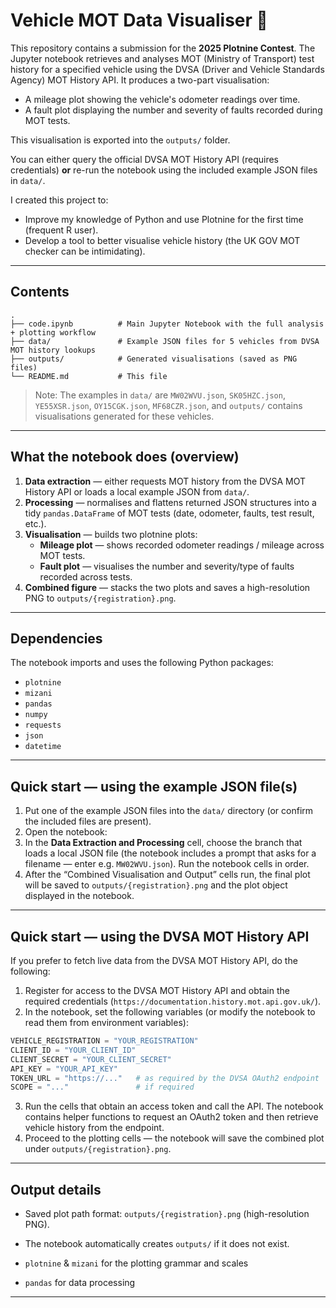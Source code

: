 # Vehicle MOT Data Visualiser 🚗

This repository contains a submission for the **2025 Plotnine Contest**. The Jupyter notebook retrieves and analyses MOT (Ministry of Transport) test history for a specified vehicle using the DVSA (Driver and Vehicle Standards Agency) MOT History API. It produces a two-part visualisation:

- A mileage plot showing the vehicle's odometer readings over time.
- A fault plot displaying the number and severity of faults recorded during MOT tests.

This visualisation is exported into the `outputs/` folder.

You can either query the official DVSA MOT History API (requires credentials) **or** re-run the notebook using the included example JSON files in `data/`.

I created this project to:

- Improve my knowledge of Python and use Plotnine for the first time (frequent R user).
- Develop a tool to better visualise vehicle history (the UK GOV MOT checker can be intimidating).

---

## Contents

```
.
├── code.ipynb          # Main Jupyter Notebook with the full analysis + plotting workflow
├── data/               # Example JSON files for 5 vehicles from DVSA MOT history lookups
├── outputs/            # Generated visualisations (saved as PNG files)
└── README.md           # This file
```

> Note: The examples in `data/` are `MW02WVU.json`, `SK05HZC.json`, `YE55XSR.json`, `OY15CGK.json`, `MF68CZR.json`, and `outputs/` contains visualisations generated for these vehicles.

---

## What the notebook does (overview)

1. **Data extraction** — either requests MOT history from the DVSA MOT History API or loads a local example JSON from `data/`.
2. **Processing** — normalises and flattens returned JSON structures into a tidy `pandas.DataFrame` of MOT tests (date, odometer, faults, test result, etc.).
3. **Visualisation** — builds two plotnine plots:
   - **Mileage plot** — shows recorded odometer readings / mileage across MOT tests.
   - **Fault plot** — visualises the number and severity/type of faults recorded across tests.
4. **Combined figure** — stacks the two plots and saves a high-resolution PNG to `outputs/{registration}.png`.

---

## Dependencies

The notebook imports and uses the following Python packages:

- `plotnine`
- `mizani`
- `pandas`
- `numpy`
- `requests`
- `json`
- `datetime`

---

## Quick start — using the example JSON file(s)

1. Put one of the example JSON files into the `data/` directory (or confirm the included files are present).
2. Open the notebook:
3. In the **Data Extraction and Processing** cell, choose the branch that loads a local JSON file (the notebook includes a prompt that asks for a filename — enter e.g. `MW02WVU.json`). Run the notebook cells in order.
4. After the “Combined Visualisation and Output” cells run, the final plot will be saved to `outputs/{registration}.png` and the plot object displayed in the notebook.

---

## Quick start — using the DVSA MOT History API

If you prefer to fetch live data from the DVSA MOT History API, do the following:

1. Register for access to the DVSA MOT History API and obtain the required credentials (`https://documentation.history.mot.api.gov.uk/`).
2. In the notebook, set the following variables (or modify the notebook to read them from environment variables):

```python
VEHICLE_REGISTRATION = "YOUR_REGISTRATION"
CLIENT_ID = "YOUR_CLIENT_ID"
CLIENT_SECRET = "YOUR_CLIENT_SECRET"
API_KEY = "YOUR_API_KEY"
TOKEN_URL = "https://..."   # as required by the DVSA OAuth2 endpoint
SCOPE = "..."               # if required
```

3. Run the cells that obtain an access token and call the API. The notebook contains helper functions to request an OAuth2 token and then retrieve vehicle history from the endpoint.
4. Proceed to the plotting cells — the notebook will save the combined plot under `outputs/{registration}.png`.

---

## Output details

- Saved plot path format: `outputs/{registration}.png` (high-resolution PNG).
- The notebook automatically creates `outputs/` if it does not exist.

- `plotnine` & `mizani` for the plotting grammar and scales
- `pandas` for data processing

---

